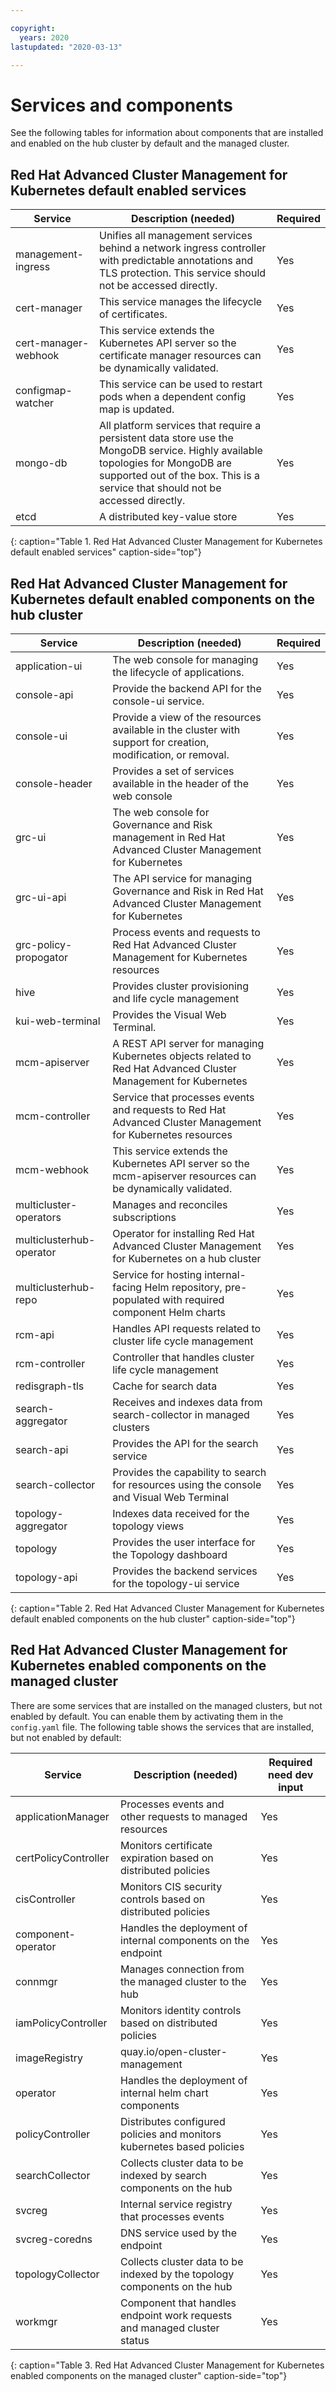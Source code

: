 ```yaml
---

copyright:
  years: 2020
lastupdated: "2020-03-13"

---
```


# Services and components 

See the following tables for information about components that are installed and enabled on the hub cluster by default and the managed cluster.

## Red Hat Advanced Cluster Management for Kubernetes default enabled services

|Service|Description (needed)|Required|
|--------|-----------|-------------------|
|management-ingress|Unifies all management services behind a network ingress controller with predictable annotations and TLS protection. This service should not be accessed directly.|Yes|
|cert-manager|This service manages the lifecycle of certificates.|Yes|
|cert-manager-webhook|This service extends the Kubernetes API server so the certificate manager resources can be dynamically validated.|Yes|
|configmap-watcher|This service can be used to restart pods when a dependent config map is updated.|Yes|
|mongo-db|All platform services that require a persistent data store use the MongoDB service. Highly available topologies for MongoDB are supported out of the box. This is a service that should not be accessed directly.|Yes|
|etcd|A distributed key-value store|Yes|
{: caption="Table 1. Red Hat Advanced Cluster Management for Kubernetes default enabled services" caption-side="top"}

## Red Hat Advanced Cluster Management for Kubernetes default enabled components on the hub cluster

|Service|Description (needed)|Required|
|--------|-----------|---------------------|
|application-ui|The web console for managing the lifecycle of applications.|Yes|
|console-api|Provide the backend API for the console-ui service.|Yes|
|console-ui|Provide a view of the resources available in the cluster with support for creation, modification, or removal.|Yes|
|console-header|Provides a set of services available in the header of the web console|Yes|
|grc-ui|The web console for Governance and Risk management in Red Hat Advanced Cluster Management for Kubernetes|Yes|
|grc-ui-api|The API service for managing Governance and Risk in Red Hat Advanced Cluster Management for Kubernetes|Yes|
|grc-policy-propogator|Process events and requests to Red Hat Advanced Cluster Management for Kubernetes resources|Yes|
|hive|Provides cluster provisioning and life cycle management|Yes|
|kui-web-terminal|Provides the Visual Web Terminal.|Yes|
|mcm-apiserver|A REST API server for managing Kubernetes objects related to Red Hat Advanced Cluster Management for Kubernetes|Yes|
|mcm-controller|Service that processes events and requests to Red Hat Advanced Cluster Management for Kubernetes resources|Yes|
|mcm-webhook|This service extends the Kubernetes API server so the mcm-apiserver resources can be dynamically validated.|Yes|
|multicluster-operators|Manages and reconciles subscriptions|Yes|
|multiclusterhub-operator| Operator for installing Red Hat Advanced Cluster Management for Kubernetes on a hub cluster  |Yes|
|multiclusterhub-repo| Service for hosting internal-facing Helm repository, pre-populated with required component Helm charts |Yes|
|rcm-api|Handles API requests related to cluster life cycle management|Yes|
|rcm-controller|Controller that handles cluster life cycle management|Yes|
|redisgraph-tls|Cache for search data|Yes|
|search-aggregator|Receives and indexes data from search-collector in managed clusters|Yes|
|search-api|Provides the API for the search service|Yes|
|search-collector|Provides the capability to search for resources using the console and Visual Web Terminal |Yes|
|topology-aggregator|Indexes data received for the topology views|Yes|
|topology|Provides the user interface for the Topology dashboard|Yes|
|topology-api|Provides the backend services for the topology-ui service|Yes|
{: caption="Table 2. Red Hat Advanced Cluster Management for Kubernetes default enabled components on the hub cluster" caption-side="top"}

## Red Hat Advanced Cluster Management for Kubernetes enabled components on the managed cluster

There are some services that are installed on the managed clusters, but not enabled by default. You can enable them by activating them in the `config.yaml` file. The following table shows the services that are installed, but not enabled by default:

|Service|Description (needed)|Required need dev input|
|--------|-----------|-------------------|
|applicationManager|Processes events and other requests to managed resources|Yes|
|certPolicyController|Monitors certificate expiration based on distributed policies|Yes|
|cisController|Monitors CIS security controls based on distributed policies|Yes|
|component-operator|Handles the deployment of internal components on the endpoint|Yes|
|connmgr|Manages connection from the managed cluster to the hub|Yes|
|iamPolicyController|Monitors identity controls based on distributed policies|Yes|
|imageRegistry|quay.io/open-cluster-management|Yes|
|operator|Handles the deployment of internal helm chart components|Yes|
|policyController|Distributes configured policies and monitors kubernetes based policies|Yes|
|searchCollector|Collects cluster data to be indexed by search components on the hub|Yes|
|svcreg|Internal service registry that processes events|Yes|
|svcreg-coredns|DNS service used by the endpoint|Yes|
|topologyCollector|Collects cluster data to be indexed by the topology components on the hub|Yes|
|workmgr|Component that handles endpoint work requests  and managed cluster status|Yes|
{: caption="Table 3. Red Hat Advanced Cluster Management for Kubernetes enabled components on the managed cluster" caption-side="top"}
